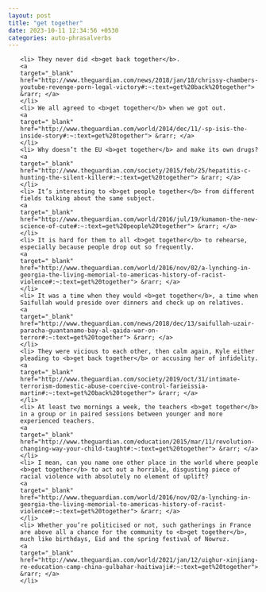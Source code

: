 ```yaml
---
layout: post
title: "get together"
date: 2023-10-11 12:34:56 +0530
categories: auto-phrasalverbs
---
```

<ol>

    <li> They never did <b>get back together</b>.
    <a 
    target="_blank" 
    href="http://www.theguardian.com/news/2018/jan/18/chrissy-chambers-youtube-revenge-porn-legal-victory#:~:text=get%20back%20together"> &rarr; </a>
    </li>
    <li> We all agreed to <b>get together</b> when we got out.
    <a 
    target="_blank" 
    href="http://www.theguardian.com/world/2014/dec/11/-sp-isis-the-inside-story#:~:text=get%20together"> &rarr; </a>
    </li>
    <li> Why doesn’t the EU <b>get together</b> and make its own drugs?
    <a 
    target="_blank" 
    href="http://www.theguardian.com/society/2015/feb/25/hepatitis-c-hunting-the-silent-killer#:~:text=get%20together"> &rarr; </a>
    </li>
    <li> It’s interesting to <b>get people together</b> from different fields talking about the same subject.
    <a 
    target="_blank" 
    href="http://www.theguardian.com/world/2016/jul/19/kumamon-the-new-science-of-cute#:~:text=get%20people%20together"> &rarr; </a>
    </li>
    <li> It is hard for them to all <b>get together</b> to rehearse, especially because people drop out so frequently.
    <a 
    target="_blank" 
    href="http://www.theguardian.com/world/2016/nov/02/a-lynching-in-georgia-the-living-memorial-to-americas-history-of-racist-violence#:~:text=get%20together"> &rarr; </a>
    </li>
    <li> It was a time when they would <b>get together</b>, a time when Saifullah would preside over dinners and check up on relatives.
    <a 
    target="_blank" 
    href="http://www.theguardian.com/news/2018/dec/13/saifullah-uzair-paracha-guantanamo-bay-al-qaida-war-on-terror#:~:text=get%20together"> &rarr; </a>
    </li>
    <li> They were vicious to each other, then calm again, Kyle either pleading to <b>get back together</b> or accusing her of infidelity.
    <a 
    target="_blank" 
    href="http://www.theguardian.com/society/2019/oct/31/intimate-terrorism-domestic-abuse-coercive-control-farieissia-martin#:~:text=get%20back%20together"> &rarr; </a>
    </li>
    <li> At least two mornings a week, the teachers <b>get together</b> in a group or in paired sessions between younger and more experienced teachers.
    <a 
    target="_blank" 
    href="http://www.theguardian.com/education/2015/mar/11/revolution-changing-way-your-child-taught#:~:text=get%20together"> &rarr; </a>
    </li>
    <li> I mean, can you name one other place in the world where people <b>get together</b> to act out a horrible, disgusting piece of racial violence with absolutely no element of uplift?
    <a 
    target="_blank" 
    href="http://www.theguardian.com/world/2016/nov/02/a-lynching-in-georgia-the-living-memorial-to-americas-history-of-racist-violence#:~:text=get%20together"> &rarr; </a>
    </li>
    <li> Whether you’re politicised or not, such gatherings in France are above all a chance for the community to <b>get together</b>, much like birthdays, Eid and the spring festival of Nowruz.
    <a 
    target="_blank" 
    href="http://www.theguardian.com/world/2021/jan/12/uighur-xinjiang-re-education-camp-china-gulbahar-haitiwaji#:~:text=get%20together"> &rarr; </a>
    </li>